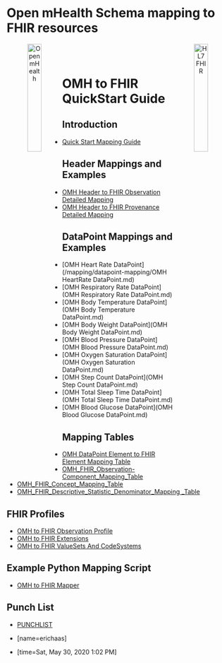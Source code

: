# Open mHealth Schema mapping to FHIR resources

<header>
<a href="https://www.openmhealth.org/">
<img style="float: left" width="25%" height="25%" src="https://www.openmhealth.org/wp-content/themes/openmhealth2015/dist/images/logo@2x.png" alt="Open mHealth">
</a>


<a href="http://hl7.org/fhir">
<img style="float: right" width="25%" height="25%" src="http://build.fhir.org/assets/images/fhir-logo-www.png" alt="HL7 FHIR">
</a>

<br/>

</header>


OMH to FHIR QuickStart Guide
===

Introduction
---
- [Quick Start Mapping Guide](quickstart.md)


Header Mappings and Examples
---
- [OMH Header to FHIR Observation Detailed Mapping](/KNSo9U0eTWaqLJRDqbKbWg)
- [OMH Header to FHIR Provenance Detailed Mapping](/DSGnG0giS_iyC2465-mwlg)


DataPoint Mappings and Examples
---
- [OMH Heart Rate DataPoint](/mapping/datapoint-mapping/OMH HeartRate DataPoint.md)
- [OMH Respiratory Rate DataPoint](OMH Respiratory Rate DataPoint.md)
- [OMH Body Temperature DataPoint](OMH Body Temperature DataPoint.md)
- [OMH Body Weight DataPoint](OMH Body Weight DataPoint.md)
- [OMH Blood Pressure DataPoint](OMH Blood Pressure DataPoint.md)
- [OMH Oxygen Saturation DataPoint](OMH Oxygen Saturation DataPoint.md)
- [OMH Step Count DataPoint](OMH Step Count DataPoint.md)
- [OMH Total Sleep Time DataPoint](OMH Total Sleep Time DataPoint.md)
- [OMH Blood Glucose DataPoint](OMH Blood Glucose DataPoint.md)


Mapping Tables
---
- [OMH DataPoint Element to FHIR Element Mapping Table](/d4c66YHxQxi9Xqv_0qBpJA)
- [OMH_FHIR_Observation-Component_Mapping_Table](/JarU3t7iRe63tZgxjFoOMg)
- [OMH_FHIR_Concept_Mapping_Table](/OUxqh0_gRNuPMBzK5RnxLg)
- [OMH_FHIR_Descriptive_Statistic_Denominator_Mapping _Table](/UaCOtlKsSl-AXlxR3pu18A)

FHIR Profiles
---
- [OMH to FHIR Observation Profile](/WybktkI_RFCVWEQsJYg4Kw)
- [OMH to FHIR Extensions](/rjfcwwaxSGO7wjyOkJ8oAg)
- [OMH to FHIR ValueSets And CodeSystems](/rP0DYJJzR9S3LgZ1Z4v55g)

Example Python Mapping Script
---
- [OMH to FHIR Mapper](/rb63WNiQSZuOW3X5eSAsfg)

Punch List
---
- [PUNCHLIST](/bJaucDkuTXCgO_U7yeo_Ag)


- [name=erichaas]
- [time=Sat, May 30, 2020 1:02 PM]
